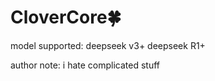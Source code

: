 # CloverCore🍀 

model supported:
deepseek v3+
deepseek R1+






author note:
i hate complicated stuff 
